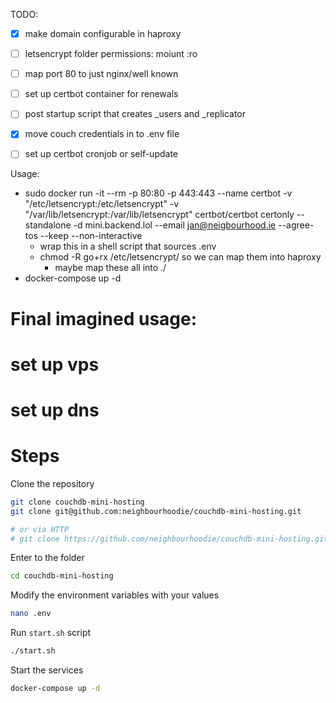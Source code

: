 TODO:
- [x] make domain configurable in haproxy
- [ ] letsencrypt folder permissions: moiunt :ro
- [ ] map port 80 to just nginx/well known
- [ ] set up certbot container for renewals
- [ ] post startup script that creates _users and _replicator
- [x] move couch credentials in to .env file
- [ ] set up certbot cronjob or self-update


Usage:
- sudo docker run -it --rm  -p 80:80 -p 443:443 --name certbot             -v "/etc/letsencrypt:/etc/letsencrypt"             -v "/var/lib/letsencrypt:/var/lib/letsencrypt"             certbot/certbot certonly --standalone -d mini.backend.lol --email jan@neigbourhood.ie --agree-tos --keep --non-interactive
  - wrap this in a shell script that sources .env
  - chmod -R go+rx /etc/letsencrypt/ so we can map them into haproxy
    - maybe map these all into ./
- docker-compose up -d



# Final imagined usage:

# set up vps
# set up dns

# Steps

Clone the repository
```sh
git clone couchdb-mini-hosting
git clone git@github.com:neighbourhoodie/couchdb-mini-hosting.git

# or via HTTP
# git clone https://github.com/neighbourhoodie/couchdb-mini-hosting.git
```

Enter to the folder
```sh
cd couchdb-mini-hosting
```

Modify the environment variables with your values
```sh
nano .env
```

Run `start.sh` script
```sh
./start.sh
```
  
Start the services
```sh
docker-compose up -d
```
